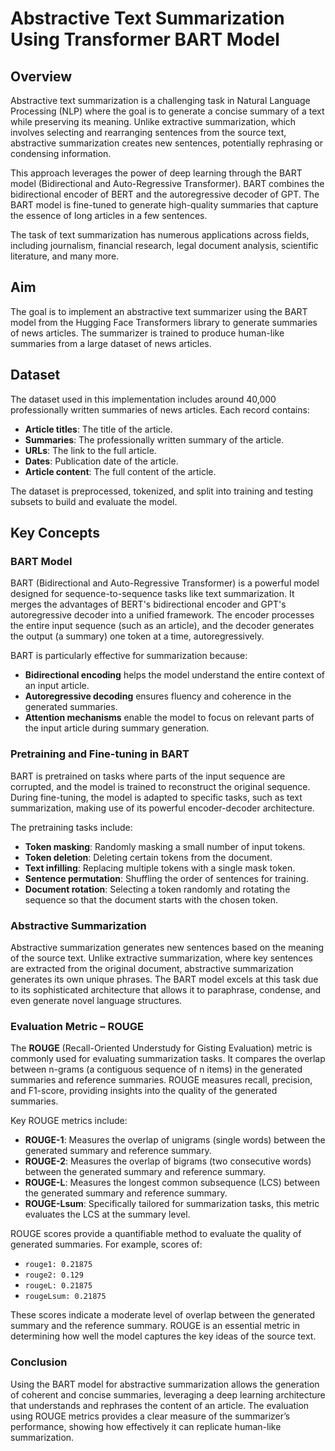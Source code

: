 # Abstractive Text Summarization Using Transformer BART Model

## Overview

Abstractive text summarization is a challenging task in Natural Language Processing (NLP) where the goal is to generate a concise summary of a text while preserving its meaning. Unlike extractive summarization, which involves selecting and rearranging sentences from the source text, abstractive summarization creates new sentences, potentially rephrasing or condensing information.

This approach leverages the power of deep learning through the BART model (Bidirectional and Auto-Regressive Transformer). BART combines the bidirectional encoder of BERT and the autoregressive decoder of GPT. The BART model is fine-tuned to generate high-quality summaries that capture the essence of long articles in a few sentences.

The task of text summarization has numerous applications across fields, including journalism, financial research, legal document analysis, scientific literature, and many more.

## Aim

The goal is to implement an abstractive text summarizer using the BART model from the Hugging Face Transformers library to generate summaries of news articles. The summarizer is trained to produce human-like summaries from a large dataset of news articles.

## Dataset

The dataset used in this implementation includes around 40,000 professionally written summaries of news articles. Each record contains:
- **Article titles**: The title of the article.
- **Summaries**: The professionally written summary of the article.
- **URLs**: The link to the full article.
- **Dates**: Publication date of the article.
- **Article content**: The full content of the article.

The dataset is preprocessed, tokenized, and split into training and testing subsets to build and evaluate the model.

## Key Concepts

### BART Model

BART (Bidirectional and Auto-Regressive Transformer) is a powerful model designed for sequence-to-sequence tasks like text summarization. It merges the advantages of BERT's bidirectional encoder and GPT's autoregressive decoder into a unified framework. The encoder processes the entire input sequence (such as an article), and the decoder generates the output (a summary) one token at a time, autoregressively.

BART is particularly effective for summarization because:
- **Bidirectional encoding** helps the model understand the entire context of an input article.
- **Autoregressive decoding** ensures fluency and coherence in the generated summaries.
- **Attention mechanisms** enable the model to focus on relevant parts of the input article during summary generation.

### Pretraining and Fine-tuning in BART

BART is pretrained on tasks where parts of the input sequence are corrupted, and the model is trained to reconstruct the original sequence. During fine-tuning, the model is adapted to specific tasks, such as text summarization, making use of its powerful encoder-decoder architecture.

The pretraining tasks include:
- **Token masking**: Randomly masking a small number of input tokens.
- **Token deletion**: Deleting certain tokens from the document.
- **Text infilling**: Replacing multiple tokens with a single mask token.
- **Sentence permutation**: Shuffling the order of sentences for training.
- **Document rotation**: Selecting a token randomly and rotating the sequence so that the document starts with the chosen token.

### Abstractive Summarization

Abstractive summarization generates new sentences based on the meaning of the source text. Unlike extractive summarization, where key sentences are extracted from the original document, abstractive summarization generates its own unique phrases. The BART model excels at this task due to its sophisticated architecture that allows it to paraphrase, condense, and even generate novel language structures.

### Evaluation Metric – ROUGE

The **ROUGE** (Recall-Oriented Understudy for Gisting Evaluation) metric is commonly used for evaluating summarization tasks. It compares the overlap between n-grams (a contiguous sequence of n items) in the generated summaries and reference summaries. ROUGE measures recall, precision, and F1-score, providing insights into the quality of the generated summaries.

Key ROUGE metrics include:
- **ROUGE-1**: Measures the overlap of unigrams (single words) between the generated summary and reference summary.
- **ROUGE-2**: Measures the overlap of bigrams (two consecutive words) between the generated summary and reference summary.
- **ROUGE-L**: Measures the longest common subsequence (LCS) between the generated summary and reference summary.
- **ROUGE-Lsum**: Specifically tailored for summarization tasks, this metric evaluates the LCS at the summary level.

ROUGE scores provide a quantifiable method to evaluate the quality of generated summaries. For example, scores of:
- `rouge1: 0.21875`
- `rouge2: 0.129`
- `rougeL: 0.21875`
- `rougeLsum: 0.21875`

These scores indicate a moderate level of overlap between the generated summary and the reference summary. ROUGE is an essential metric in determining how well the model captures the key ideas of the source text.

### Conclusion

Using the BART model for abstractive summarization allows the generation of coherent and concise summaries, leveraging a deep learning architecture that understands and rephrases the content of an article. The evaluation using ROUGE metrics provides a clear measure of the summarizer’s performance, showing how effectively it can replicate human-like summarization.
